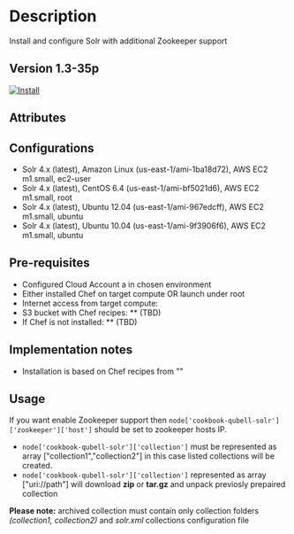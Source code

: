Description
===========
Install and configure Solr with additional Zookeeper support

Version 1.3-35p
-------------

[![Install](https://raw.github.com/qubell-bazaar/component-skeleton/master/img/install.png)](https://staging.dev.qubell.com/applications/upload?metadataUrl=https://raw.github.com/qubell-bazaar/component-solr-dev/1.3-35p/meta.yml)

Attributes
----------

Configurations
--------------
 - Solr 4.x (latest), Amazon Linux (us-east-1/ami-1ba18d72), AWS EC2 m1.small, ec2-user
 - Solr 4.x (latest), CentOS 6.4 (us-east-1/ami-bf5021d6), AWS EC2 m1.small, root
 - Solr 4.x (latest), Ubuntu 12.04 (us-east-1/ami-967edcff), AWS EC2 m1.small, ubuntu
 - Solr 4.x (latest), Ubuntu 10.04 (us-east-1/ami-9f3906f6), AWS EC2 m1.small, ubuntu

Pre-requisites
--------------
 - Configured Cloud Account a in chosen environment
 - Either installed Chef on target compute OR launch under root
 - Internet access from target compute:
  - S3 bucket with Chef recipes: ** (TBD)
  - If Chef is not installed: ** (TBD)

Implementation notes
--------------------
 - Installation is based on Chef recipes from ""

Usage
-----
If you want enable Zookeeper support then `node['cookbook-qubell-solr']['zookeeper']['host']` should be set to zookeeper hosts IP.

- `node['cookbook-qubell-solr']['collection']` must be represented as array ["collection1","collection2"] in this case listed collections will be created.
- `node['cookbook-qubell-solr']['collection']` represented as array ["uri://path"] will download **zip** or **tar.gz** and unpack previosly prepaired collection

**Please note:** archived collection must contain only collection folders *(collection1, collection2)* and *solr.xml* collections configuration file 

